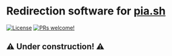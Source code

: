 # Redirection software for [pia.sh](https://pia.sh)

[![License](https://img.shields.io/github/license/maacpiash/piash-3XX?logo=open-source-initiative&style=flat-square)](https://github.com/maacpiash/piash-3XX/blob/master/LICENSE)
[![PRs welcome!](https://img.shields.io/badge/PRs-Welcome-3DA639.svg?logo=github&style=flat-square)](https://github.com/maacpiash/piash-3XX/compare)

## ⚠️ Under construction! ⚠️
